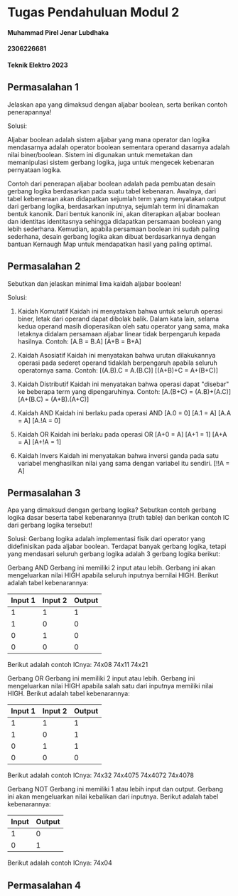 # Tugas Pendahuluan Modul 2
#### Muhammad Pirel Jenar Lubdhaka
#### 2306226681
#### Teknik Elektro 2023

## Permasalahan 1
Jelaskan apa yang dimaksud dengan aljabar boolean, serta berikan contoh penerapannya!

Solusi:

Aljabar boolean adalah sistem aljabar yang mana operator dan logika mendasarnya adalah operator boolean sementara operand dasarnya adalah nilai biner/boolean. Sistem ini digunakan untuk memetakan dan memanipulasi sistem gerbang logika, juga untuk mengecek kebenaran pernyataan logika.

Contoh dari penerapan aljabar boolean adalah pada pembuatan desain gerbang logika berdasarkan pada suatu tabel kebenaran. Awalnya, dari tabel kebeneraan akan didapatkan sejumlah term yang menyatakan output dari gerbang logika, berdasarkan inputnya, sejumlah term ini dinamakan bentuk kanonik. Dari bentuk kanonik ini, akan diterapkan aljabar boolean dan identitas identitasnya sehingga didapatkan persamaan boolean yang lebih sederhana. Kemudian, apabila persamaan boolean ini sudah paling sederhana, desain gerbang logika akan dibuat berdasarkannya dengan bantuan Kernaugh Map untuk mendapatkan hasil yang paling optimal.



## Permasalahan 2
Sebutkan dan jelaskan minimal lima kaidah aljabar boolean!

Solusi:

1. Kaidah Komutatif
Kaidah ini menyatakan bahwa untuk seluruh operasi biner, letak dari operand dapat dibolak balik. Dalam kata lain, selama kedua operand masih dioperasikan oleh satu operator yang sama, maka letaknya didalam persamaan aljabar linear tidak berpengaruh kepada hasilnya.
Contoh:
[A.B = B.A]
[A+B = B+A]

2. Kaidah Asosiatif
Kaidah ini menyatakan bahwa urutan dilakukannya operasi pada sederet operand tidaklah berpengaruh apabila seluruh operatornya sama.
Contoh:
[(A.B).C = A.(B.C)]
[(A+B)+C = A+(B+C)]

3. Kaidah Distributif
Kaidah ini menyatakan bahwa operasi dapat "disebar" ke beberapa term yang dipengaruhinya.
Contoh:
[A.(B+C) = (A.B)+(A.C)]
[A+(B.C) = (A+B).(A+C)]

4. Kaidah AND
Kaidah ini berlaku pada operasi AND
[A.0 = 0]
[A.1 = A]
[A.A = A]
[A.!A = 0]

5. Kaidah OR
Kaidah ini berlaku pada operasi OR
[A+0 = A]
[A+1 = 1]
[A+A = A]
[A+!A = 1]

6. Kaidah Invers
Kaidah ini menyatakan bahwa inversi ganda pada satu variabel menghasilkan nilai yang sama dengan variabel itu sendiri.
[!!A = A]



## Permasalahan 3
Apa yang dimaksud dengan gerbang logika? Sebutkan contoh gerbang logika dasar beserta tabel kebenarannya (truth table) dan berikan contoh IC dari gerbang logika tersebut!

Solusi:
Gerbang logika adalah implementasi fisik dari operator yang didefinisikan pada aljabar boolean. Terdapat banyak gerbang logika, tetapi yang mendasari seluruh gerbang logika adalah 3 gerbang logika berikut:

Gerbang AND
Gerbang ini memiliki 2 input atau lebih. Gerbang ini akan mengeluarkan nilai HIGH apabila seluruh inputnya bernilai HIGH. Berikut adalah tabel kebenarannya:


| Input 1 | Input 2 | Output |
|---------|---------|--------|
| 1       | 1       | 1      |
| 1       | 0       | 0      |
| 0       | 1       | 0      |
| 0       | 0       | 0      |

Berikut adalah contoh ICnya:
74x08
74x11
74x21

Gerbang OR
Gerbang ini memiliki 2 input atau lebih. Gerbang ini mengeluarkan nilai HIGH apabila salah satu dari inputnya memiliki nilai HIGH. Berikut adalah tabel kebenarannya:


| Input 1 | Input 2 | Output |
|---------|---------|--------|
| 1       | 1       | 1      |
| 1       | 0       | 1      |
| 0       | 1       | 1      |
| 0       | 0       | 0      |

Berikut adalah contoh ICnya:
74x32
74x4075
74x4072
74x4078

Gerbang NOT
Gerbang ini memiliki 1 atau lebih input dan output. Gerbang ini akan mengeluarkan nilai kebalikan dari inputnya. Berikut adalah tabel kebenarannya:


| Input | Output |
|-------|--------|
| 1     | 0      |
| 0     | 1      |

Berikut adalah contoh ICnya:
74x04



## Permasalahan 4



